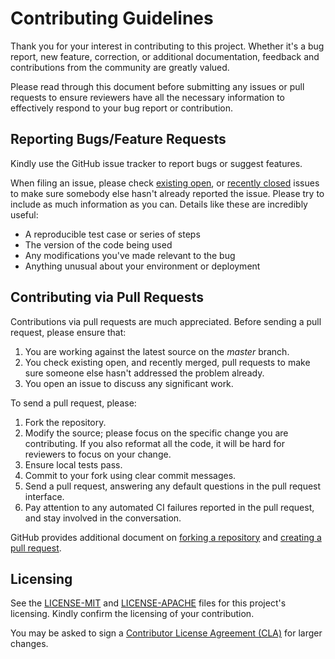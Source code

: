 # Contributing Guidelines

Thank you for your interest in contributing to this project. Whether it's a bug report, new feature, correction, or additional documentation, feedback and contributions from the community are greatly valued.

Please read through this document before submitting any issues or pull requests to ensure reviewers have all the necessary information to effectively respond to your bug report or contribution.

## Reporting Bugs/Feature Requests

Kindly use the GitHub issue tracker to report bugs or suggest features.

When filing an issue, please check [existing open](https://github.com/kobby-pentangeli/aws-hands-on/issues), or [recently closed](https://github.com/kobby-pentangeli/todo/issues?utf8=%E2%9C%93&q=is%3Aissue%20is%3Aclosed%20) issues to make sure somebody else hasn't already reported the issue. Please try to include as much information as you can. Details like these are incredibly useful:

* A reproducible test case or series of steps
* The version of the code being used
* Any modifications you've made relevant to the bug
* Anything unusual about your environment or deployment

## Contributing via Pull Requests

Contributions via pull requests are much appreciated. Before sending a pull request, please ensure that:

1. You are working against the latest source on the *master* branch.
2. You check existing open, and recently merged, pull requests to make sure someone else hasn't addressed the problem already.
3. You open an issue to discuss any significant work.

To send a pull request, please:

1. Fork the repository.
2. Modify the source; please focus on the specific change you are contributing. If you also reformat all the code, it will be hard for reviewers to focus on your change.
3. Ensure local tests pass.
4. Commit to your fork using clear commit messages.
5. Send a pull request, answering any default questions in the pull request interface.
6. Pay attention to any automated CI failures reported in the pull request, and stay involved in the conversation.

GitHub provides additional document on [forking a repository](https://help.github.com/articles/fork-a-repo/) and
[creating a pull request](https://help.github.com/articles/creating-a-pull-request/).

## Licensing

See the [LICENSE-MIT](https://github.com/kobby-pentangeli/todo/blob/master/LICENSE-MIT) and [LICENSE-APACHE](https://github.com/kobby-pentangeli/todo/blob/master/LICENSE-APACHE) files for this project's licensing. Kindly confirm the licensing of your contribution.

You may be asked to sign a [Contributor License Agreement (CLA)](http://en.wikipedia.org/wiki/Contributor_License_Agreement) for larger changes.

